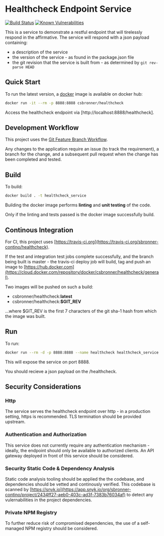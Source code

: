 # Healthcheck Endpoint Service

[![Build Status](https://travis-ci.org/sbronner-contino/healthcheck.svg?branch=master)](https://travis-ci.org/sbronner-contino/healthcheck)
[![Known Vulnerabilities](https://snyk.io/test/github/sbronner-contino/healthcheck/badge.svg?targetFile=package.json)](https://snyk.io/test/github/sbronner-contino/healthcheck?targetFile=package.json)

This is a service to demonstrate a restful endpoint that will tirelessly respond in the affirmative. The service will respond with a json payload containing:

* a description of the service
* the version of the service - as found in the package.json file
* the git revision that the service is built from - as determined by `git rev-parse HEAD`

## Quick Start

To run the latest version, a [docker](https://www.docker.com/get-started) image is available on docker hub:

```bash
docker run -it --rm -p 8888:8888 csbronner/healthcheck
```

Access the healthcheck endpoint via [http://localhost:8888/healthcheck].

## Development Workflow

This project uses the [Git Feature Branch Workflow](https://www.atlassian.com/git/tutorials/comparing-workflows/feature-branch-workflow).

Any changes to the application require an issue (to track the requirement), a branch for the change, and a subsequent pull request when the change has been completed and tested.

## Build

To build:

```bash
docker build . -t healthcheck_service
```

Building the docker image performs **linting** and **unit testing** of the code.

Only if the linting and tests passed is the docker image successfully build.

## Continous Integration

For CI, this project uses [https://travis-ci.org](https://travis-ci.org/sbronner-contino/healthcheck).

If the test and integration test jobs complete successfully, and the branch being built is master - the travis-ci deploy job will build, tag and push an image to [https://hub.docker.com](https://cloud.docker.com/repository/docker/csbronner/healthcheck/general).

Two images will be pushed on such a build:
* csbronner/healthcheck:**latest**
* csbronner/healthcheck:**$GIT_REV**

...where $GIT_REV is the first 7 characters of the git sha-1 hash from which the image was built.

## Run

To run:

```bash
docker run --rm -d -p 8888:8888 --name healthcheck healthcheck_service
```

This will expose the service on port 8888.

You should recieve a json payload on the /healthcheck.

## Security Considerations

### Http

The service serves the healthcheck endpoint over http - in a production setting, https is recommended. TLS termination should be provided upstream.

### Authentication and Authorization

This service does not currently require any authentication mechanism - ideally, the endpoint should only be available to authorized clients. An API gateway deployed in front of this service should be considered.

### Security Static Code & Dependency Analysis

Static code analysis tooling should be applied the the codebase, and dependencies should be vetted and continously verified. This codebase is scanned by [https://snyk.io](https://app.snyk.io/org/sbronner-contino/project/2434ff27-aeb0-403c-ad3f-7383b76034af) to detect any vulernabilities in the project dependencies.

### Private NPM Registry

To further reduce risk of compromised dependencies, the use of a self-managed NPM registry should be considered.
